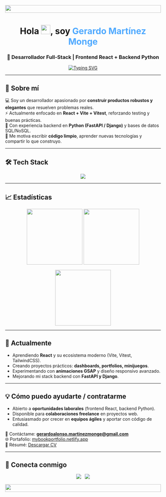 <img src="https://i.imgur.com/dBaSKWF.gif" height="25" width="100%" />

<h1 align="center">Hola <img src="https://media.giphy.com/media/hvRJCLFzcasrR4ia7z/giphy.gif" width="30">, soy <span style="color:#4fa9ff">Gerardo Martínez Monge</span></h1>
<h3 align="center">🚀 Desarrollador Full-Stack | Frontend React + Backend Python</h3>

<p align="center">
  <a href="https://github.com/Gerardoprogramer">
    <img src="https://readme-typing-svg.herokuapp.com?font=Fira+Code&weight=600&size=22&pause=1000&color=0CF7E9&center=true&vCenter=true&width=700&lines=Apasionado+por+crear+experiencias+digitales;Frontend+moderno+%E2%9C%A8+Backend+escalable;React%2C+Vite%2C+Vitest%2C+TailwindCSS;FastAPI%2C+Django%2C+SQLModel;Siempre+aprendiendo+y+construyendo" alt="Typing SVG" />
  </a>
</p>

---

## 🌟 Sobre mí
💻 Soy un desarrollador apasionado por **construir productos robustos y elegantes** que resuelven problemas reales.  
⚡ Actualmente enfocado en **React + Vite + Vitest**, reforzando testing y buenas prácticas.  
🚀 Con experiencia backend en **Python (FastAPI / Django)** y bases de datos SQL/NoSQL.  
🎯 Me motiva escribir **código limpio**, aprender nuevas tecnologías y compartir lo que construyo.  

---

## 🛠️ Tech Stack
<p align="center">
  <img src="https://skillicons.dev/icons?i=react,vue,ts,js,tailwind,vite,vitest,py,fastapi,django,postgresql,mysql,docker,git,github,figma" />
</p>

---

## 📈 Estadísticas
<p align="center">
  <img src="https://github-readme-stats.vercel.app/api?username=Gerardoprogramer&show_icons=true&theme=radical" height="180" />
  <img src="https://github-readme-stats.vercel.app/api/top-langs/?username=Gerardoprogramer&layout=compact&theme=radical" height="180" />
</p>
<p align="center">
  <img src="https://github-readme-streak-stats.herokuapp.com/?user=Gerardoprogramer&theme=radical" height="180" />
</p>

---

## 🔭 Actualmente
- Aprendiendo **React** y su ecosistema moderno (Vite, Vitest, TailwindCSS).
- Creando proyectos prácticos: **dashboards, portfolios, minijuegos**.
- Experimentando con **animaciones GSAP** y diseño responsivo avanzado.
- Mejorando mi stack backend con **FastAPI y Django**.

---

## 💡 Cómo puedo ayudarte / contratarme
- Abierto a **oportunidades laborales** (frontend React, backend Python).  
- Disponible para **colaboraciones freelance** en proyectos web.  
- Entusiasmado por crecer en **equipos ágiles** y aportar con código de calidad.  

📩 Contáctame: **gerardoalonso.martinezmonge@gmail.com**  
🌐 Portafolio: [mybookportfolio.netlify.app](https://mybookportfolio.netlify.app)  
📄 Résumé: [Descargar CV](https://mybookportfolio.netlify.app/CV_GerardoAlonsoMartinezMonge.pdf)

---

## 🤝 Conecta conmigo
<p align="center">
  <a href="https://www.linkedin.com/in/gerardo-mart%C3%ADnez-monge-0aa12231b/"><img src="https://img.shields.io/badge/LinkedIn-Open-blue?style=for-the-badge&logo=linkedin" /></a>
  &nbsp;
  <a href="mailto:gerardoalonso.martinezmonge@gmail.com"><img src="https://img.shields.io/badge/Email-Contact-orange?style=for-the-badge&logo=gmail" /></a>
</p>

<img src="https://i.imgur.com/dBaSKWF.gif" height="25" width="100%" />
